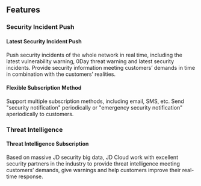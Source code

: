 ## Features
###  Security Incident Push
#### Latest Security Incident Push
Push security incidents of the whole network in real time, including the latest vulnerability warning, 0Day threat warning and latest security incidents. Provide security information meeting customers’ demands in time in combination with the customers’ realities.
#### Flexible Subscription Method
Support multiple subscription methods, including email, SMS, etc. Send "security notification" periodically or "emergency security notification" aperiodically to customers.

###  Threat Intelligence
#### Threat Intelligence Subscription
Based on massive JD security big data, JD Cloud work with excellent security partners in the industry to provide threat intelligence meeting customers’ demands, give warnings and help customers improve their real-time response.
